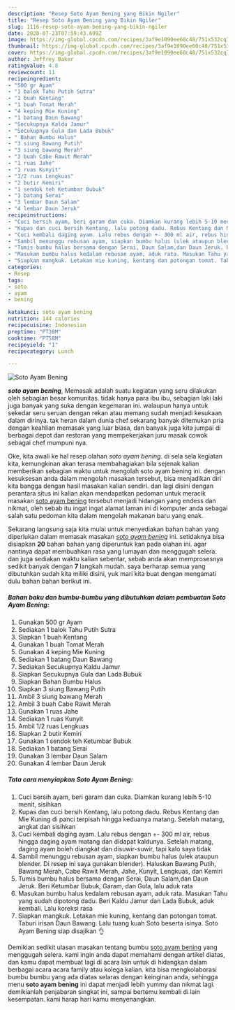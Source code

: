 ```yaml
---
description: "Resep Soto Ayam Bening yang Bikin Ngiler"
title: "Resep Soto Ayam Bening yang Bikin Ngiler"
slug: 1116-resep-soto-ayam-bening-yang-bikin-ngiler
date: 2020-07-23T07:59:43.699Z
image: https://img-global.cpcdn.com/recipes/3af9e1090ee60c48/751x532cq70/soto-ayam-bening-foto-resep-utama.jpg
thumbnail: https://img-global.cpcdn.com/recipes/3af9e1090ee60c48/751x532cq70/soto-ayam-bening-foto-resep-utama.jpg
cover: https://img-global.cpcdn.com/recipes/3af9e1090ee60c48/751x532cq70/soto-ayam-bening-foto-resep-utama.jpg
author: Jeffrey Baker
ratingvalue: 4.8
reviewcount: 11
recipeingredient:
- "500 gr Ayam"
- "1 balok Tahu Putih Sutra"
- "1 buah Kentang"
- "1 buah Tomat Merah"
- "4 keping Mie Kuning"
- "1 batang Daun Bawang"
- "Secukupnya Kaldu Jamur"
- "Secukupnya Gula dan Lada Bubuk"
- " Bahan Bumbu Halus"
- "3 siung Bawang Putih"
- "3 siung bawang Merah"
- "3 buah Cabe Rawit Merah"
- "1 ruas Jahe"
- "1 ruas Kunyit"
- "1/2 ruas Lengkuas"
- "2 butir Kemiri"
- "1 sendok teh Ketumbar Bubuk"
- "1 batang Serai"
- "3 lembar Daun Salam"
- "4 lembar Daun Jeruk"
recipeinstructions:
- "Cuci bersih ayam, beri garam dan cuka. Diamkan kurang lebih 5-10 menit, sisihkan"
- "Kupas dan cuci bersih Kentang, lalu potong dadu. Rebus Kentang dan Mie Kuning di panci terpisah hingga keduanya matang. Setelah matang, angkat dan sisihkan"
- "Cuci kembali daging ayam. Lalu rebus dengan +- 300 ml air, rebus hingga daging ayam matang dan didapat kaldunya. Setelah matang, daging ayam boleh diangkat dan disuwir-suwir, tapi kalo saya tidak"
- "Sambil menunggu rebusan ayam, siapkan bumbu halus (ulek ataupun blender. Di resep ini saya gunakan blender). Haluskan Bawang Putih, Bawang Merah, Cabe Rawit Merah, Jahe, Kunyit, Lengkuas, dan Kemiri"
- "Tumis bumbu halus bersama dengan Serai, Daun Salam,dan Daun Jeruk. Beri Ketumbar Bubuk, Garam, dan Gula, lalu aduk rata"
- "Masukan bumbu halus kedalam rebusan ayam, aduk rata. Masukan Tahu yang sudah dipotong dadu. Beri Kaldu Jamur dan Lada Bubuk, aduk kembali. Lalu koreksi rasa"
- "Siapkan mangkuk. Letakan mie kuning, kentang dan potongan tomat. Taburi irisan Daun Bawang. Lalu tuang kuah Soto beserta isinya. Soto Ayam Bening siap disajikan 👌"
categories:
- Resep
tags:
- soto
- ayam
- bening

katakunci: soto ayam bening 
nutrition: 144 calories
recipecuisine: Indonesian
preptime: "PT38M"
cooktime: "PT58M"
recipeyield: "1"
recipecategory: Lunch

---
```



![Soto Ayam Bening](https://img-global.cpcdn.com/recipes/3af9e1090ee60c48/751x532cq70/soto-ayam-bening-foto-resep-utama.jpg)

<b><i>soto ayam bening</i></b>, Memasak adalah suatu kegiatan yang seru dilakukan oleh sebagian besar komunitas. tidak hanya para ibu ibu, sebagian laki laki juga banyak yang suka dengan kegemaran ini. walaupun hanya untuk sekedar seru seruan dengan rekan atau memang sudah menjadi kesukaan dalam dirinya. tak heran dalam dunia chef sekarang banyak ditemukan pria dengan keahlian memasak yang luar biasa, dan banyak juga kita jumpai di berbagai depot dan restoran yang mempekerjakan juru masak cowok sebagai chef mumpuni nya.

Oke, kita awali ke hal resep olahan <i>soto ayam bening</i>. di sela sela kegiatan kita, kemungkinan akan terasa membahagiakan bila sejenak kalian memberikan sebagian waktu untuk mengolah soto ayam bening ini. dengan kesuksesan anda dalam mengolah masakan tersebut, bisa menjadikan diri kita bangga dengan hasil masakan kalian sendiri. dan lagi disini dengan perantara situs ini kalian akan mendapatkan pedoman untuk meracik masakan <u>soto ayam bening</u> tersebut menjadi hidangan yang endess dan nikmat, oleh sebab itu ingat ingat alamat laman ini di komputer anda sebagai salah satu pedoman kita dalam mengolah makanan baru yang enak.




Sekarang langsung saja kita mulai untuk menyediakan bahan bahan yang diperlukan dalam memasak masakan <u><i>soto ayam bening</i></u> ini. setidaknya bisa disiapkan <b>20</b> bahan bahan yang diperuntuk kan pada olahan ini. agar nantinya dapat membuahkan rasa yang lumayan dan menggugah selera. dan juga sediakan waktu kalian sebentar, sebab anda akan memprosesnya sedikit banyak dengan <b>7</b> langkah mudah. saya berharap semua yang dibutuhkan sudah kita miliki disini, yuk mari kita buat dengan mengamati dulu bahan bahan berikut ini.

<!--inarticleads1-->

##### Bahan baku dan bumbu-bumbu yang dibutuhkan dalam pembuatan Soto Ayam Bening:

1. Gunakan 500 gr Ayam
1. Sediakan 1 balok Tahu Putih Sutra
1. Siapkan 1 buah Kentang
1. Gunakan 1 buah Tomat Merah
1. Gunakan 4 keping Mie Kuning
1. Sediakan 1 batang Daun Bawang
1. Sediakan Secukupnya Kaldu Jamur
1. Siapkan Secukupnya Gula dan Lada Bubuk
1. Siapkan  Bahan Bumbu Halus
1. Siapkan 3 siung Bawang Putih
1. Ambil 3 siung bawang Merah
1. Ambil 3 buah Cabe Rawit Merah
1. Gunakan 1 ruas Jahe
1. Sediakan 1 ruas Kunyit
1. Ambil 1/2 ruas Lengkuas
1. Siapkan 2 butir Kemiri
1. Gunakan 1 sendok teh Ketumbar Bubuk
1. Sediakan 1 batang Serai
1. Gunakan 3 lembar Daun Salam
1. Gunakan 4 lembar Daun Jeruk




<!--inarticleads2-->

##### Tata cara menyiapkan Soto Ayam Bening:

1. Cuci bersih ayam, beri garam dan cuka. Diamkan kurang lebih 5-10 menit, sisihkan
1. Kupas dan cuci bersih Kentang, lalu potong dadu. Rebus Kentang dan Mie Kuning di panci terpisah hingga keduanya matang. Setelah matang, angkat dan sisihkan
1. Cuci kembali daging ayam. Lalu rebus dengan +- 300 ml air, rebus hingga daging ayam matang dan didapat kaldunya. Setelah matang, daging ayam boleh diangkat dan disuwir-suwir, tapi kalo saya tidak
1. Sambil menunggu rebusan ayam, siapkan bumbu halus (ulek ataupun blender. Di resep ini saya gunakan blender). Haluskan Bawang Putih, Bawang Merah, Cabe Rawit Merah, Jahe, Kunyit, Lengkuas, dan Kemiri
1. Tumis bumbu halus bersama dengan Serai, Daun Salam,dan Daun Jeruk. Beri Ketumbar Bubuk, Garam, dan Gula, lalu aduk rata
1. Masukan bumbu halus kedalam rebusan ayam, aduk rata. Masukan Tahu yang sudah dipotong dadu. Beri Kaldu Jamur dan Lada Bubuk, aduk kembali. Lalu koreksi rasa
1. Siapkan mangkuk. Letakan mie kuning, kentang dan potongan tomat. Taburi irisan Daun Bawang. Lalu tuang kuah Soto beserta isinya. Soto Ayam Bening siap disajikan 👌




Demikian sedikit ulasan masakan tentang bumbu <u>soto ayam bening</u> yang menggugah selera. kami ingin anda dapat memahami dengan artikel diatas, dan kamu dapat membuat lagi di acara lain untuk di hidangkan dalam berbagai acara acara family atau kolega kalian. kita bisa mengkolaborasi bumbu bumbu yang ada diatas selaras dengan keinginan anda, sehingga menu <b>soto ayam bening</b> ini dapat menjadi lebih yummy dan nikmat lagi. demikianlah penjabaran singkat ini, sampai bertemu kembali di lain kesempatan. kami harap hari kamu menyenangkan.

